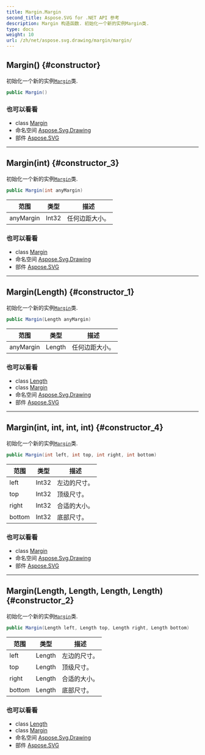 ```yaml
---
title: Margin.Margin
second_title: Aspose.SVG for .NET API 参考
description: Margin 构造函数. 初始化一个新的实例Margin类.
type: docs
weight: 10
url: /zh/net/aspose.svg.drawing/margin/margin/
---
```

## Margin() {#constructor}

初始化一个新的实例[`Margin`](../)类.

```csharp
public Margin()
```

### 也可以看看

* class [Margin](../)
* 命名空间 [Aspose.Svg.Drawing](../../margin/)
* 部件 [Aspose.SVG](../../../)

---

## Margin(int) {#constructor_3}

初始化一个新的实例[`Margin`](../)类.

```csharp
public Margin(int anyMargin)
```

| 范围 | 类型 | 描述 |
| --- | --- | --- |
| anyMargin | Int32 | 任何边距大小。 |

### 也可以看看

* class [Margin](../)
* 命名空间 [Aspose.Svg.Drawing](../../margin/)
* 部件 [Aspose.SVG](../../../)

---

## Margin(Length) {#constructor_1}

初始化一个新的实例[`Margin`](../)类.

```csharp
public Margin(Length anyMargin)
```

| 范围 | 类型 | 描述 |
| --- | --- | --- |
| anyMargin | Length | 任何边距大小。 |

### 也可以看看

* class [Length](../../length/)
* class [Margin](../)
* 命名空间 [Aspose.Svg.Drawing](../../margin/)
* 部件 [Aspose.SVG](../../../)

---

## Margin(int, int, int, int) {#constructor_4}

初始化一个新的实例[`Margin`](../)类.

```csharp
public Margin(int left, int top, int right, int bottom)
```

| 范围 | 类型 | 描述 |
| --- | --- | --- |
| left | Int32 | 左边的尺寸。 |
| top | Int32 | 顶级尺寸。 |
| right | Int32 | 合适的大小。 |
| bottom | Int32 | 底部尺寸。 |

### 也可以看看

* class [Margin](../)
* 命名空间 [Aspose.Svg.Drawing](../../margin/)
* 部件 [Aspose.SVG](../../../)

---

## Margin(Length, Length, Length, Length) {#constructor_2}

初始化一个新的实例[`Margin`](../)类.

```csharp
public Margin(Length left, Length top, Length right, Length bottom)
```

| 范围 | 类型 | 描述 |
| --- | --- | --- |
| left | Length | 左边的尺寸。 |
| top | Length | 顶级尺寸。 |
| right | Length | 合适的大小。 |
| bottom | Length | 底部尺寸。 |

### 也可以看看

* class [Length](../../length/)
* class [Margin](../)
* 命名空间 [Aspose.Svg.Drawing](../../margin/)
* 部件 [Aspose.SVG](../../../)


